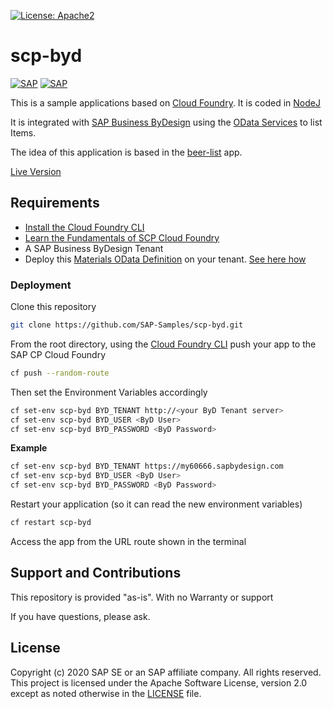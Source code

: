 [![License: Apache2](https://img.shields.io/badge/License-Apache2-green.svg)](https://opensource.org/licenses/Apache-2.0)

# scp-byd
[![SAP](https://i.imgur.com/kkQTp3m.png)](https://cloudplatform.sap.com)
[![SAP](https://i.imgur.com/zNslwny.png)](https://cloudplatform.sap.com)

This is a sample applications based on [Cloud Foundry](https://www.cloudfoundry.org/). 
It is coded in [NodeJ](https://nodejs.org/en/) 

It is integrated with [SAP Business ByDesign](https://www.sap.com/uk/products/business-bydesign.html) using the [OData Services](https://odata.org) to list Items. 

The idea of this application is based in the [beer-list](https://github.com/mariantalla/beer-list) app.

[Live Version](https://scp-byd.cfapps.eu10.hana.ondemand.com/)


## Requirements
*  [Install the Cloud Foundry CLI](https://developers.sap.com/tutorials/cp-cf-download-cli.html)
*  [Learn the Fundamentals of SCP Cloud Foundry](https://developers.sap.com/tutorials/cp-cf-fundamentals.html)
* A SAP Business ByDesign Tenant 
* Deploy this [Materials OData Definition](https://github.com/SAP-samples/sapbydesign-api-samples/blob/master/Custom%20OData%20Services/vmumaterial.xml) on your tenant. [See here how](https://www.youtube.com/watch?v=z6mF_1hFths)

### Deployment
Clone this repository
```sh
git clone https://github.com/SAP-Samples/scp-byd.git
```
From the root directory, using the [Cloud Foundry CLI](https://docs.cloudfoundry.org/cf-cli/install-go-cli.html) push your app to the SAP CP Cloud Foundry
```sh
cf push --random-route
```
Then set the Environment Variables accordingly
```sh
cf set-env scp-byd BYD_TENANT http://<your ByD Tenant server>
cf set-env scp-byd BYD_USER <ByD User>
cf set-env scp-byd BYD_PASSWORD <ByD Password>
```
**Example**
```sh
cf set-env scp-byd BYD_TENANT https://my60666.sapbydesign.com
cf set-env scp-byd BYD_USER <ByD User>
cf set-env scp-byd BYD_PASSWORD <ByD Password>
```

Restart your application (so it can read the new environment variables)
```sh
cf restart scp-byd
```

Access the app from the URL route shown in the terminal

## Support and Contributions  
This repository is provided "as-is". With no Warranty or support

If you have questions, please ask.

## License
Copyright (c) 2020 SAP SE or an SAP affiliate company. All rights reserved. This project is licensed under the Apache Software License, version 2.0 except as noted otherwise in the [LICENSE](LICENSES/Apache-2.0.txt) file.